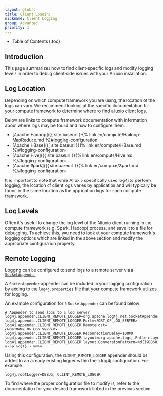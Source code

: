 ```yaml
---
layout: global
title: Client Logging
nickname: Client Logging
group: Advanced
priority: 1
---
```


* Table of Contents
{:toc}

## Introduction

This page summarizes how to find client-specific logs and modify logging levels in order to debug
client-side issues with your Alluxio installation.

## Log Location

Depending on which compute framework you are using, the location of the logs can vary. We
recommend looking at the specific documentation for your compute framework to determine where to
find alluxio client logs.

Below are links to compute framework documentation with information about where logs may be found
and how to configure them.

- [Apache Hadoop]({{ site.baseurl }}{% link en/compute/Hadoop-MapReduce.md %}#logging-configuration)
- [Apache HBase]({{ site.baseurl }}{% link en/compute/HBase.md %}#logging-configuration)
- [Apache Hive]({{ site.baseurl }}{% link en/compute/Hive.md %}#logging-configuration)
- [Apache Spark]({{ site.baseurl }}{% link en/compute/Spark.md %}#logging-configuration)

It is important to note that while Alluxio specifically uses log4j to perform logging, the location
of client logs varies by application and will typically be found in the same location as the
application logs for each compute framework.
 
## Log Levels

Often it's useful to change the log level of the Alluxio client running in the compute framework
(e.g. Spark, Hadoop) process, and save it to a file for debugging. To achieve this, you need to
look at your compute framework's logging options which are linked in the above section and modify
the appropriate configuration property.

## Remote Logging

Logging can be configured to send logs to a remote server via a
[`SocketAppender`](https://logging.apache.org/log4j/1.2/apidocs/org/apache/log4j/net/SocketAppender.html)

A `SocketAppender` appender can be included in your logging configuration by adding to the
`log4j.properties` file that your compute framework utilizes for logging.

An example configuration for a `SocketAppender` can be found below:

```properties
# Appender to send logs to a log server
log4j.appender.CLIENT_REMOTE_LOGGER=org.apache.log4j.net.SocketAppender
log4j.appender.CLIENT_REMOTE_LOGGER.Port=<PORT_OF_LOG_SERVER>
log4j.appender.CLIENT_REMOTE_LOGGER.RemoteHost=<HOSTNAME_OF_LOG_SERVER>
log4j.appender.CLIENT_REMOTE_LOGGER.ReconnectionDelay=10000
log4j.appender.CLIENT_REMOTE_LOGGER.layout=org.apache.log4j.PatternLayout
log4j.appender.CLIENT_REMOTE_LOGGER.layout.ConversionPattern=%d{ISO8601} %-5p %c{1} - %m%n
```

Using this configuration, the `CLIENT_REMOTE_LOGGER` appender should be added to an already
existing logger within the a log4j configuration. Foe example

```properties
log4j.rootLogger=DEBUG, CLIENT_REMOTE_LOGGER
```

To find where the proper configuration file to modify is, refer to the documentation for your
desired framework linked in the previous section.